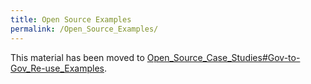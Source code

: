 ```yaml
---
title: Open Source Examples
permalink: /Open_Source_Examples/
---
```


This material has been moved to [Open_Source_Case_Studies\#Gov-to-Gov_Re-use_Examples](/Open_Source_Case_Studies#Gov-to-Gov_Re-use_Examples "wikilink").
